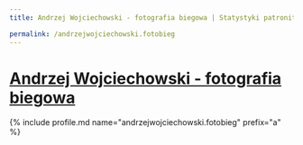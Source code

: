 ```yaml
---
title: Andrzej Wojciechowski - fotografia biegowa | Statystyki patronite.pl | Patromierz

permalink: /andrzejwojciechowski.fotobieg
---
```


# [Andrzej Wojciechowski - fotografia biegowa](https://patronite.pl/andrzejwojciechowski.fotobieg)

{% include profile.md name="andrzejwojciechowski.fotobieg" prefix="a" %}
